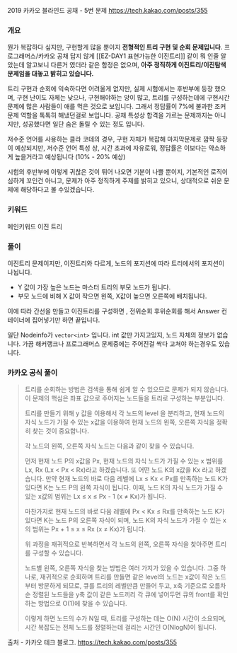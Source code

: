 
2019 카카오 블라인드 공채 - 5번 문제
https://tech.kakao.com/posts/355
### 개요 

뭔가 복잡하다 싶지만, 구현할게 많을 뿐이지 **전형적인 트리 구현 및 순회 문제입니다**. 
프로그래머스/카카오 공채 답지 않게 [[EZ-DAY1 표현가능한 이진트리]] 같이 뭐 인줄 알았는데 알고보니 다른거 였더라 같은 함정은 없으며, **아주 정직하게 이진트리/이진탐색 문제임을 대놓고 밝히고 있습니다.**

트리 구현과 순회에 익숙하다면 어려울게 없지만, 실제 시험에서는 후반부에 등장 했으며, 구현 난이도 자체는 낮으나, 구현해야하는 양이 많고, 트리를 구성하는데에 구현시간 문제에 많은 사람들이 애를 먹은 것으로 보입니다. 그래서 정답률이 7%에 불과한 조커 문제 역할을 톡톡히 해냈던걸로 보입니다. 공채 특성상 합격을 가르는 문제까지는 아니지만, 성공했다면 일단 숨은 돌릴 수 있는 정도 입니다.

저수준 언어를 사용하는 클라 코테의 경우, 구현 자체가 복잡해 마지막문제로 깜짝 등장이 예상되지만, 저수준 언어 특성 상, 시간 초과에 자유로워, 정답률은 이보다는 약소하게 높을거라고 예상됩니다 (10% - 20% 예상)

시험의 후반부에 이렇게 귀찮은 것이 튀어 나오면 기분이 나쁠 뿐이지, 기본적인 로직이 심하게 꼬인건 아니고, 문제가 아주 정직하게 주제를 밝히고 있으니, 상대적으로 쉬운 문제에 해당하다고 볼 수있겠습니다. 

### 키워드 

메인키워드 
이진 트리 

### 풀이 

이진트리 문제이지만, 이진트리와 다르게, 노드의 포지션에 따라 트리에서의 포지션이 나뉩니다. 

- Y 값이 가장 높은 노드는 마스터 트리의 부모 노드가 됩니다. 
- 부모 노드에 비해 X 값이 작으면 왼쪽, X값이 높으면 오른쪽에 배치됩니다. 

이에 따라 간선을 만들고 이진트리를 구성하면 , 전위순회 후위순회를 해서 Answer 컨테이너에 집어넣기만 하면 끝입니다. 


일단 Nodeinfo가 `vector<int>` 입니다. int 값만 가지고있지, 노드 자체의 정보가 없습니다. 
가끔 해커랭크나 프로그래머스 문제중에는 주어진걸 싹다 고쳐야 하는경우도 있습니다. 
### 카카오 공식 풀이 

> 트리를 순회하는 방법은 검색을 통해 쉽게 알 수 있으므로 문제가 되지 않습니다. 이 문제의 핵심은 좌표 값으로 주어지는 노드들을 트리로 구성하는 부분입니다.
> 
> 트리를 만들기 위해 y 값을 이용해서 각 노드의 level 을 분리하고, 현재 노드의 자식 노드가 가질 수 있는 x값을 이용하여 현재 노드의 왼쪽, 오른쪽 자식을 정확히 찾는 것이 중요합니다.
> 
> 각 노드의 왼쪽, 오른쪽 자식 노드는 다음과 같이 찾을 수 있습니다.
> 
> 먼저 현재 노드 P의 x값을 Px, 현재 노드의 자식 노드가 가질 수 있는 x 범위를 Lx, Rx (Lx < Px < Rx)라고 하겠습니다. 또 어떤 노드 K의 x값을 Kx 라고 하겠습니다. 만약 현재 노드의 바로 다음 레벨에 Lx ≤ Kx < Px를 만족하는 노드 K가 있다면 K는 노드 P의 왼쪽 자식이 됩니다. 이때, 노드 K의 자식 노드가 가질 수 있는 x값의 범위는 Lx ≤ x ≤ Px - 1 (x ≠ Kx)가 됩니다.
> 
> 마찬가지로 현재 노드의 바로 다음 레벨에 Px < Kx ≤ Rx를 만족하는 노드 K가 있다면 K는 노드 P의 오른쪽 자식이 되며, 노드 K의 자식 노드가 가질 수 있는 x의 범위는 Px + 1 ≤ x ≤ Rx (x ≠ Kx)가 됩니다.
> 
> 위 과정을 재귀적으로 반복하면서 각 노드의 왼쪽, 오른쪽 자식을 찾아주면 트리를 구성할 수 있습니다.
> 
> 노드별 왼쪽, 오른쪽 자식을 찾는 방법은 여러 가지가 있을 수 있습니다. 그중 하나로, 재귀적으로 순회하며 트리를 만들면 같은 level의 노드는 x값이 작은 노드부터 방문하게 되므로, 큐를 트리의 레벨만큼 만들어 두고, x축 기준으로 오름차순 정렬된 노드들을 y축 값이 같은 노드끼리 각 큐에 넣어두면 큐의 front를 확인하는 방법으로 O(1)에 찾을 수 있습니다.
> 
> 이렇게 하면 노드의 수가 N일 때, 트리를 구성하는 데는 O(N) 시간이 소요되며, 시간 복잡도는 전체 노드를 정렬하는데 걸리는 시간인 O(NlogN)이 됩니다.

출처 - 카카오 테크 블로그. https://tech.kakao.com/posts/355